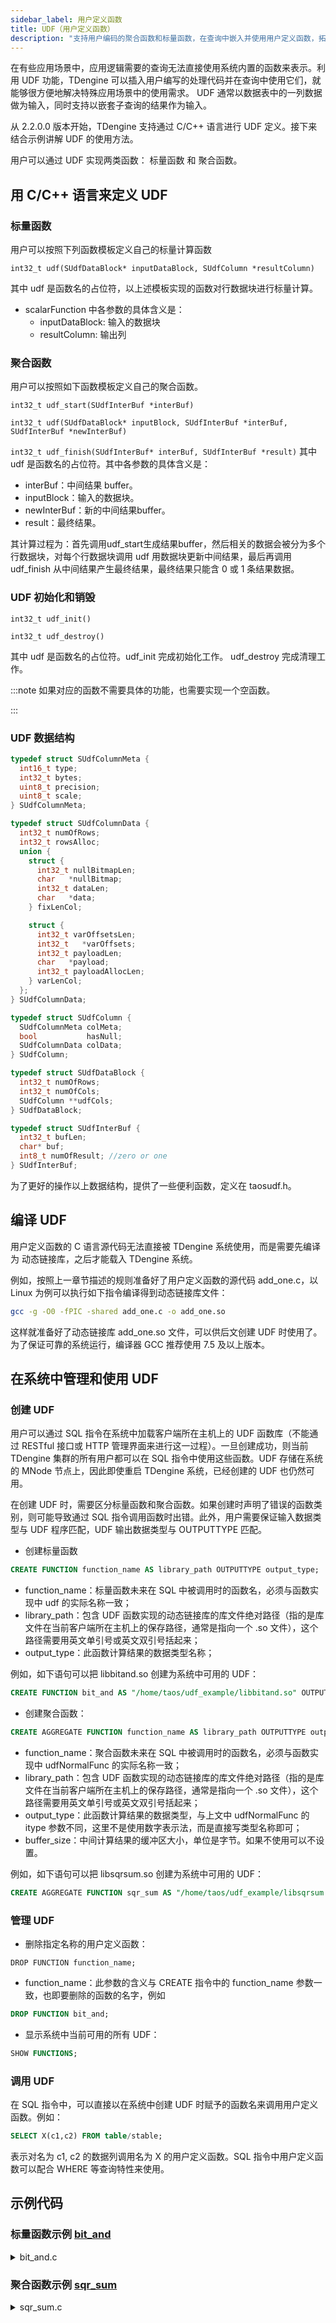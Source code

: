 ```yaml
---
sidebar_label: 用户定义函数
title: UDF（用户定义函数）
description: "支持用户编码的聚合函数和标量函数，在查询中嵌入并使用用户定义函数，拓展查询的能力和功能。"
---
```


在有些应用场景中，应用逻辑需要的查询无法直接使用系统内置的函数来表示。利用 UDF 功能，TDengine 可以插入用户编写的处理代码并在查询中使用它们，就能够很方便地解决特殊应用场景中的使用需求。 UDF 通常以数据表中的一列数据做为输入，同时支持以嵌套子查询的结果作为输入。

从 2.2.0.0 版本开始，TDengine 支持通过 C/C++ 语言进行 UDF 定义。接下来结合示例讲解 UDF 的使用方法。

用户可以通过 UDF 实现两类函数： 标量函数 和 聚合函数。

## 用 C/C++ 语言来定义 UDF

### 标量函数

用户可以按照下列函数模板定义自己的标量计算函数

 `int32_t udf(SUdfDataBlock* inputDataBlock, SUdfColumn *resultColumn)` 
 
 其中 udf 是函数名的占位符，以上述模板实现的函数对行数据块进行标量计算。

- scalarFunction 中各参数的具体含义是：
  - inputDataBlock: 输入的数据块
  - resultColumn: 输出列 

### 聚合函数

用户可以按照如下函数模板定义自己的聚合函数。

`int32_t udf_start(SUdfInterBuf *interBuf)`

`int32_t udf(SUdfDataBlock* inputBlock, SUdfInterBuf *interBuf, SUdfInterBuf *newInterBuf)`

`int32_t udf_finish(SUdfInterBuf* interBuf, SUdfInterBuf *result)`
其中 udf 是函数名的占位符。其中各参数的具体含义是：

  - interBuf：中间结果 buffer。
  - inputBlock：输入的数据块。
  - newInterBuf：新的中间结果buffer。
  - result：最终结果。


其计算过程为：首先调用udf_start生成结果buffer，然后相关的数据会被分为多个行数据块，对每个行数据块调用 udf 用数据块更新中间结果，最后再调用 udf_finish 从中间结果产生最终结果，最终结果只能含 0 或 1 条结果数据。

### UDF 初始化和销毁
`int32_t udf_init()`

`int32_t udf_destroy()`

其中 udf 是函数名的占位符。udf_init 完成初始化工作。 udf_destroy 完成清理工作。

:::note
如果对应的函数不需要具体的功能，也需要实现一个空函数。

:::

### UDF 数据结构
```c
typedef struct SUdfColumnMeta {
  int16_t type;
  int32_t bytes;
  uint8_t precision;
  uint8_t scale;
} SUdfColumnMeta;

typedef struct SUdfColumnData {
  int32_t numOfRows;
  int32_t rowsAlloc;
  union {
    struct {
      int32_t nullBitmapLen;
      char   *nullBitmap;
      int32_t dataLen;
      char   *data;
    } fixLenCol;

    struct {
      int32_t varOffsetsLen;
      int32_t   *varOffsets;
      int32_t payloadLen;
      char   *payload;
      int32_t payloadAllocLen;
    } varLenCol;
  };
} SUdfColumnData;

typedef struct SUdfColumn {
  SUdfColumnMeta colMeta;
  bool           hasNull;
  SUdfColumnData colData;
} SUdfColumn;

typedef struct SUdfDataBlock {
  int32_t numOfRows;
  int32_t numOfCols;
  SUdfColumn **udfCols;
} SUdfDataBlock;

typedef struct SUdfInterBuf {
  int32_t bufLen;
  char* buf;
  int8_t numOfResult; //zero or one
} SUdfInterBuf;
```

为了更好的操作以上数据结构，提供了一些便利函数，定义在 taosudf.h。

## 编译 UDF

用户定义函数的 C 语言源代码无法直接被 TDengine 系统使用，而是需要先编译为 动态链接库，之后才能载入 TDengine 系统。

例如，按照上一章节描述的规则准备好了用户定义函数的源代码 add_one.c，以 Linux 为例可以执行如下指令编译得到动态链接库文件：

```bash
gcc -g -O0 -fPIC -shared add_one.c -o add_one.so
```

这样就准备好了动态链接库 add_one.so 文件，可以供后文创建 UDF 时使用了。为了保证可靠的系统运行，编译器 GCC 推荐使用 7.5 及以上版本。

## 在系统中管理和使用 UDF

### 创建 UDF

用户可以通过 SQL 指令在系统中加载客户端所在主机上的 UDF 函数库（不能通过 RESTful 接口或 HTTP 管理界面来进行这一过程）。一旦创建成功，则当前 TDengine 集群的所有用户都可以在 SQL 指令中使用这些函数。UDF 存储在系统的 MNode 节点上，因此即使重启 TDengine 系统，已经创建的 UDF 也仍然可用。

在创建 UDF 时，需要区分标量函数和聚合函数。如果创建时声明了错误的函数类别，则可能导致通过 SQL 指令调用函数时出错。此外，用户需要保证输入数据类型与 UDF 程序匹配，UDF 输出数据类型与 OUTPUTTYPE 匹配。

- 创建标量函数
```sql
CREATE FUNCTION function_name AS library_path OUTPUTTYPE output_type;
```

  - function_name：标量函数未来在 SQL 中被调用时的函数名，必须与函数实现中 udf 的实际名称一致；
  - library_path：包含 UDF 函数实现的动态链接库的库文件绝对路径（指的是库文件在当前客户端所在主机上的保存路径，通常是指向一个 .so 文件），这个路径需要用英文单引号或英文双引号括起来；
  - output_type：此函数计算结果的数据类型名称；

  例如，如下语句可以把 libbitand.so 创建为系统中可用的 UDF：

  ```sql
  CREATE FUNCTION bit_and AS "/home/taos/udf_example/libbitand.so" OUTPUTTYPE INT;
  ```

- 创建聚合函数：
```sql
CREATE AGGREGATE FUNCTION function_name AS library_path OUTPUTTYPE output_type [ BUFSIZE buffer_size ];
```

  - function_name：聚合函数未来在 SQL 中被调用时的函数名，必须与函数实现中 udfNormalFunc 的实际名称一致；
  - library_path：包含 UDF 函数实现的动态链接库的库文件绝对路径（指的是库文件在当前客户端所在主机上的保存路径，通常是指向一个 .so 文件），这个路径需要用英文单引号或英文双引号括起来；
  - output_type：此函数计算结果的数据类型，与上文中 udfNormalFunc 的 itype 参数不同，这里不是使用数字表示法，而是直接写类型名称即可；
  - buffer_size：中间计算结果的缓冲区大小，单位是字节。如果不使用可以不设置。

  例如，如下语句可以把 libsqrsum.so 创建为系统中可用的 UDF：

  ```sql
  CREATE AGGREGATE FUNCTION sqr_sum AS "/home/taos/udf_example/libsqrsum.so" OUTPUTTYPE DOUBLE bufsize 8;
  ```

### 管理 UDF

- 删除指定名称的用户定义函数：
```
DROP FUNCTION function_name;
```

- function_name：此参数的含义与 CREATE 指令中的 function_name 参数一致，也即要删除的函数的名字，例如 
```sql
DROP FUNCTION bit_and;
```
- 显示系统中当前可用的所有 UDF：
```sql
SHOW FUNCTIONS;
```

### 调用 UDF

在 SQL 指令中，可以直接以在系统中创建 UDF 时赋予的函数名来调用用户定义函数。例如：
```sql
SELECT X(c1,c2) FROM table/stable;
```

表示对名为 c1, c2 的数据列调用名为 X 的用户定义函数。SQL 指令中用户定义函数可以配合 WHERE 等查询特性来使用。


## 示例代码

### 标量函数示例 [bit_and](https://github.com/taosdata/TDengine/blob/develop/tests/script/sh/bit_and.c)

<details>
<summary>bit_and.c</summary>

```c
{{#include tests/script/sh/bit_and.c}}
```

</details>

### 聚合函数示例 [sqr_sum](https://github.com/taosdata/TDengine/blob/develop/tests/script/sh/sqr_sum.c)

<details>
<summary>sqr_sum.c</summary>

```c
{{#include tests/script/sh/sqr_sum.c}}
```

</details>
